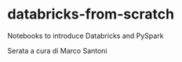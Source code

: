 # databricks-from-scratch
Notebooks to introduce Databricks and PySpark

Serata a cura di Marco Santoni
